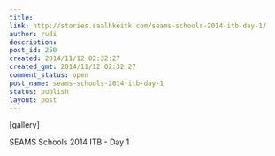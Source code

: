 ```yaml
---
title: 
link: http://stories.saalhkeitk.com/seams-schools-2014-itb-day-1/
author: rudi
description: 
post_id: 250
created: 2014/11/12 02:32:27
created_gmt: 2014/11/12 02:32:27
comment_status: open
post_name: seams-schools-2014-itb-day-1
status: publish
layout: post
---
```



[gallery] 

SEAMS Schools 2014 ITB - Day 1